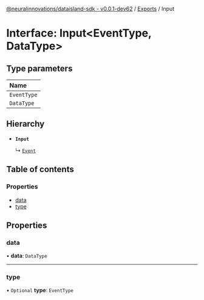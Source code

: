 [@neuralinnovations/dataisland-sdk - v0.0.1-dev62](../../README.md) / [Exports](../modules.md) / Input

# Interface: Input\<EventType, DataType\>

## Type parameters

| Name |
| :------ |
| `EventType` |
| `DataType` |

## Hierarchy

- **`Input`**

  ↳ [`Event`](Event.md)

## Table of contents

### Properties

- [data](Input.md#data)
- [type](Input.md#type)

## Properties

### data

• **data**: `DataType`

___

### type

• `Optional` **type**: `EventType`
